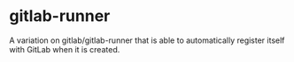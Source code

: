 # gitlab-runner

A variation on gitlab/gitlab-runner that is able to automatically register itself with GitLab when it is created.

